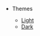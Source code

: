 <!-- _navbar.md -->

*  Themes

	* <a href="#" data-link-href="https://cdn.jsdelivr.net/npm/docsify-themeable@0/dist/css/theme-simple.css" data-link-title="Simple">Light</a>
	* <a href="#" data-link-href="https://cdn.jsdelivr.net/npm/docsify-themeable@0/dist/css/theme-simple-dark.css" data-link-title="Simple Dark">Dark</a>